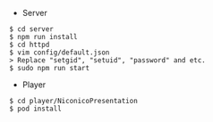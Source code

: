 * Server

```
$ cd server
$ npm run install
$ cd httpd
$ vim config/default.json
> Replace "setgid", "setuid", "password" and etc.
$ sudo npm run start
```

* Player

```
$ cd player/NiconicoPresentation
$ pod install
```
